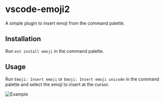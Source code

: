 # vscode-emoji2

A simple plugin to insert emoji from the command palette.

## Installation

Run ``ext install emoji`` in the command palette.

## Usage

Run ``Emoji: Insert emoji`` or ``Emoji: Insert emoji unicode`` in the command palette and select the emoji to insert at the cursor.

![Example](example.gif)
